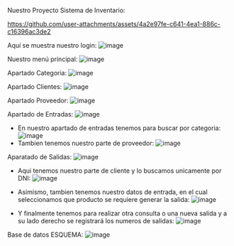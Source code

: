Nuestro Proyecto Sistema de Inventario:

https://github.com/user-attachments/assets/4a2e97fe-c641-4ea1-886c-c16396ac3de2




Aquí se muestra nuestro login:
![image](https://github.com/user-attachments/assets/ec25171a-bb4b-4360-b359-5df061e9b39d)

Nuestro menú principal:
![image](https://github.com/user-attachments/assets/8b058e25-908d-41d2-827e-e5639e06c622)

Apartado Categoria:
![image](https://github.com/user-attachments/assets/76266a2e-60dd-40d9-b1ef-f4264b022c46)

Apartado Clientes:
![image](https://github.com/user-attachments/assets/75b1e049-6450-43cb-afd6-a48842b43cf6)

Apartado Proveedor:
![image](https://github.com/user-attachments/assets/a707da2c-9f38-4771-9cc2-a662c19b93d0)

Apartado de Entradas:
![image](https://github.com/user-attachments/assets/1b06920a-a931-48f7-a7a5-d4983eb96ca4)

- En nuestro apartado de entradas tenemos para buscar por categoria:
  ![image](https://github.com/user-attachments/assets/a8b5945a-ce09-430d-93c5-7a29bef7e880)
- Tambien tenemos nuestro parte de proveedor:
  ![image](https://github.com/user-attachments/assets/90669e36-58ac-4199-9aab-d8a59083db85)

Aparatado de Salidas:
![image](https://github.com/user-attachments/assets/9ae6fce4-a8f5-452d-862d-3c42fdd5c48c)

- Aqui tenemos nuestro parte de cliente y lo buscamos unicamente por DNI:
  ![image](https://github.com/user-attachments/assets/9b7445b0-871f-401e-9a31-863540658db4)

- Asimismo, tambien tenemos nuestro datos de entrada, en el cual seleccionamos que producto se requiere generar la salida:
  ![image](https://github.com/user-attachments/assets/2eb8b769-3919-49a4-8b6d-f0b78882ffd0)
- Y finalmente tenemos para realizar otra consulta o una nueva salida y a su lado derecho se registrará los numeros de salidas:
  ![image](https://github.com/user-attachments/assets/9b5e9611-2d1e-4d58-8ba8-4c98999936dd)

Base de datos ESQUEMA: 
![image](https://github.com/user-attachments/assets/d334b53f-83ec-4167-bbcc-01d612539f2a)



